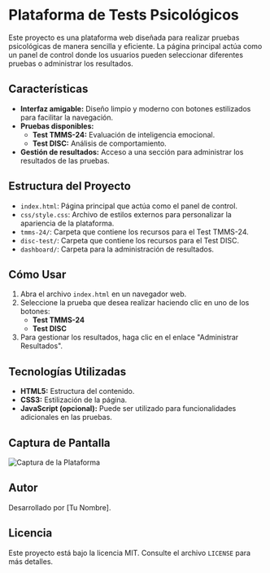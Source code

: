 # Plataforma de Tests Psicológicos

Este proyecto es una plataforma web diseñada para realizar pruebas psicológicas de manera sencilla y eficiente. La página principal actúa como un panel de control donde los usuarios pueden seleccionar diferentes pruebas o administrar los resultados.

## Características

- **Interfaz amigable:** Diseño limpio y moderno con botones estilizados para facilitar la navegación.
- **Pruebas disponibles:**
  - **Test TMMS-24:** Evaluación de inteligencia emocional.
  - **Test DISC:** Análisis de comportamiento.
- **Gestión de resultados:** Acceso a una sección para administrar los resultados de las pruebas.

## Estructura del Proyecto

- `index.html`: Página principal que actúa como el panel de control.
- `css/style.css`: Archivo de estilos externos para personalizar la apariencia de la plataforma.
- `tmms-24/`: Carpeta que contiene los recursos para el Test TMMS-24.
- `disc-test/`: Carpeta que contiene los recursos para el Test DISC.
- `dashboard/`: Carpeta para la administración de resultados.

## Cómo Usar

1. Abra el archivo `index.html` en un navegador web.
2. Seleccione la prueba que desea realizar haciendo clic en uno de los botones:
   - **Test TMMS-24**
   - **Test DISC**
3. Para gestionar los resultados, haga clic en el enlace "Administrar Resultados".

## Tecnologías Utilizadas

- **HTML5:** Estructura del contenido.
- **CSS3:** Estilización de la página.
- **JavaScript (opcional):** Puede ser utilizado para funcionalidades adicionales en las pruebas.

## Captura de Pantalla

![Captura de la Plataforma](screenshot.png)

## Autor

Desarrollado por [Tu Nombre].

## Licencia

Este proyecto está bajo la licencia MIT. Consulte el archivo `LICENSE` para más detalles.
